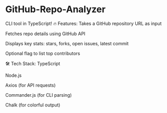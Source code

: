 # GitHub-Repo-Analyzer
CLI tool in TypeScript!
🔥 Features:
Takes a GitHub repository URL as input

Fetches repo details using GitHub API

Displays key stats: stars, forks, open issues, latest commit

Optional flag to list top contributors

🛠 Tech Stack:
TypeScript

Node.js

Axios (for API requests)

Commander.js (for CLI parsing)

Chalk (for colorful output)
